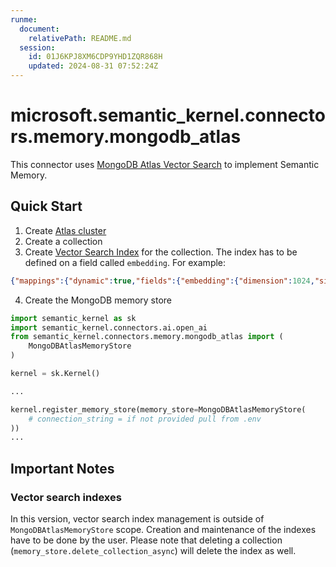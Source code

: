 ```yaml
---
runme:
  document:
    relativePath: README.md
  session:
    id: 01J6KPJ8XM6CDP9YHD1ZQR868H
    updated: 2024-08-31 07:52:24Z
---
```


# microsoft.semantic_kernel.connectors.memory.mongodb_atlas

This connector uses [MongoDB Atlas Vector Search](ht*********************************************************ch) to implement Semantic Memory.

## Quick Start

1. Create [Atlas cluster](ht**********************************************ed/)
2. Create a collection
3. Create [Vector Search Index](ht******************************************************************or/) for the collection.
   The index has to be defined on a field called `embedding`. For example:

```json {"id":"01J6KPQER6B9YQ6P75AVNPWSXB"}
{"mappings":{"dynamic":true,"fields":{"embedding":{"dimension":1024,"similarity":"cosine","type":"knnVector"}}}}
```

4. Create the MongoDB memory store

```python {"id":"01J6KPQER6B9YQ6P75AYDMKRXB"}
import semantic_kernel as sk
import semantic_kernel.connectors.ai.open_ai
from semantic_kernel.connectors.memory.mongodb_atlas import (
    MongoDBAtlasMemoryStore
)

kernel = sk.Kernel()

...

kernel.register_memory_store(memory_store=MongoDBAtlasMemoryStore(
    # connection_string = if not provided pull from .env
))
...

```

## Important Notes

### Vector search indexes

In this version, vector search index management is outside of `MongoDBAtlasMemoryStore` scope.
Creation and maintenance of the indexes have to be done by the user. Please note that deleting a collection
(`memory_store.delete_collection_async`) will delete the index as well.